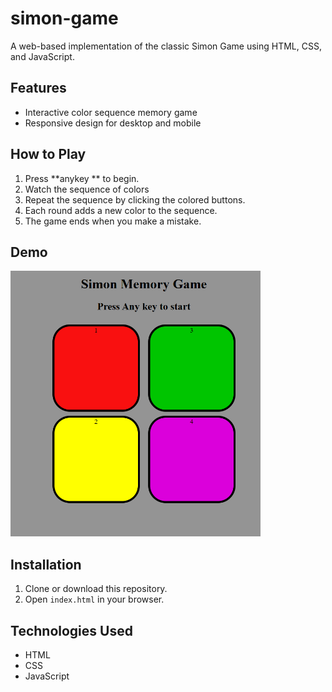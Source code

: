 # simon-game

A web-based implementation of the classic Simon Game using HTML, CSS, and JavaScript.

## Features

- Interactive color sequence memory game
- Responsive design for desktop and mobile

## How to Play

1. Press **anykey ** to begin.
2. Watch the sequence of colors
3. Repeat the sequence by clicking the colored buttons.
4. Each round adds a new color to the sequence.
5. The game ends when you make a mistake.

## Demo
<img src="asset/Screenshot.png" alt="Simon Game Screenshot" width="400" height="auto" />

## Installation

1. Clone or download this repository.
2. Open `index.html` in your browser.

## Technologies Used
- HTML
- CSS
- JavaScript
